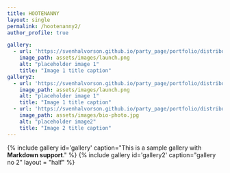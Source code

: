 ```yaml
---
title: HOOTENANNY
layout: single
permalink: /hootenanny2/
author_profile: true

gallery:
  - url: 'https://svenhalvorson.github.io/party_page/portfolio/distribution_signatures'
    image_path: assets/images/launch.png
    alt: "placeholder image 1"
    title: "Image 1 title caption"
gallery2:
  - url: 'https://svenhalvorson.github.io/party_page/portfolio/distribution_signatures'
    image_path: assets/images/launch.png
    alt: "placeholder image 1"
    title: "Image 1 title caption"
  - url: 'https://svenhalvorson.github.io/party_page/portfolio/distribution_signatures'
    image_path: assets/images/bio-photo.jpg
    alt: "placeholder image2"
    title: "Image 2 title caption"    
---
```


{% include gallery id='gallery' caption="This is a sample gallery with **Markdown support**." %}
{% include gallery id='gallery2' caption="gallery no 2" layout = "half" %}
